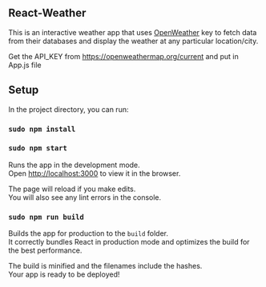 ## React-Weather

This is an interactive weather app that uses [OpenWeather](https://openweathermap.org/current) key to fetch data from their databases and display the weather at any particular location/city.

Get the API_KEY from https://openweathermap.org/current and put in App.js file

## Setup

In the project directory, you can run:

### `sudo npm install`

### `sudo npm start`

Runs the app in the development mode.<br />
Open [http://localhost:3000](http://localhost:3000) to view it in the browser.

The page will reload if you make edits.<br />
You will also see any lint errors in the console.

### `sudo npm run build`

Builds the app for production to the `build` folder.<br />
It correctly bundles React in production mode and optimizes the build for the best performance.

The build is minified and the filenames include the hashes.<br />
Your app is ready to be deployed!

